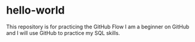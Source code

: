 # hello-world
This repository is for practicing the GitHub Flow
I am a beginner on GitHub and I will use GitHub to practice my SQL skills.
